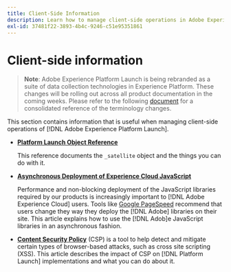 ```yaml
---
title: Client-Side Information
description: Learn how to manage client-side operations in Adobe Experience Platform Launch.
exl-id: 37481f22-3893-4b4c-9246-c51e95351861
---
```

# Client-side information

>**Note**: Adobe Experience Platform Launch is being rebranded as a suite of data collection technologies in Experience Platform. These changes will be rolling out across all product documentation in the coming weeks. Please refer to the following [document](../../launch-name-updates) for a consolidated reference of the terminology changes.

This section contains information that is useful when managing client-side operations of [!DNL Adobe Experience Platform Launch].

* [**Platform Launch Object Reference**](launch-object-reference.md)

  This reference documents the `_satellite` object and the things you can do with it.

* [**Asynchronous Deployment of Experience Cloud JavaScript**](asynchronous-deployment.md)

  Performance and non-blocking deployment of the JavaScript libraries required by our products is increasingly important to [!DNL Adobe Experience Cloud] users. Tools like [Google PageSpeed](https://developers.google.com/speed/pagespeed/insights/) recommend that users change they way they deploy the [!DNL Adobe] libraries on their site. This article explains how to use the [!DNL Adob]e JavaScript libraries in an asynchronous fashion.

* [**Content Security Policy**](content-security-policy-csp.md) (CSP) is a tool to help detect and mitigate certain types of browser-based attacks, such as cross site scripting (XSS).  This article describes the impact of CSP on [!DNL Platform Launch] implementations and what you can do about it.
